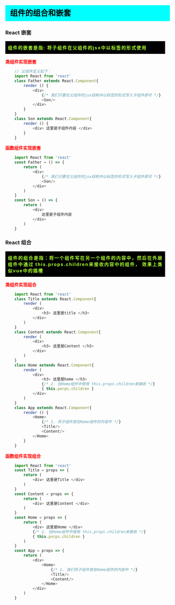 <div
    style = "
        width: 100%;
        height: 50px;
        background: #00FFFF;
        color: black;
        line-height: 50px;
        padding-left: 15px;
        font-size: 24px;
        font-weight: bold;
    "
> 
    组件的组合和嵌套
</div>

### React 嵌套
<div
    style = "background: black;text-align: justify;padding: 10px 8px;letter-spacing: 2px;"
>
    <font color = "greenyellow" style = "font-weight: bold;">  
        组件的嵌套是指: 将子组件在父组件的jsx中以标签的形式使用
    </font>
</div>

<font color = "red" style = "font-weight:bold"> 类组件实现嵌套 </font>

```javascript
    // 父组件定义如下：
    import React from 'react'
    class Father extends React.Component{
        render () {
            <div>
                {/* 我们只要在父组件的jsx结构中以标签的形式写入子组件即可 */}
                <Son/>
            </div>
        }
    }
    class Son extends React.Component{
        render () {
            <div> 这里是子组件内容 </div>
        }
    }
```


<font color = "red" style = "font-weight:bold"> 函数组件实现嵌套 </font>
 
    
```javascript
    import React from 'react'
    const Father = () => {
        return (
            <div>
                {/* 我们只要在父组件的jsx结构中以标签的形式写入子组件即可 */}
                <Son/>
            </div>
        )
    }
    const Son = () => {
        return (
            <div>
                这里是子组件内容
            </div>
        )
    }
```

### React 组合
<div
    style = "background: black;text-align: justify;padding: 10px 8px;letter-spacing: 2px;"
>
    <font color = "greenyellow" style = "font-weight: bold;">  
        组件的组合是指：将一个组件写在另一个组件的内容中，然后在外层组件中通过 this.props.children来接收内容中的组件，
        效果上类似vue中的插槽
    </font>
</div>

<font color = "red" style = "font-weight:bold"> 类组件实现组合 </font>

```javascript
    import React from 'react'
    class Title extends React.Component{
        render (
            <div>
                <h3> 这里是title </h3>
            </div>
        )
    }
    class Content extends React.Component{
        render (
            <div>
                <h3> 这里是Content </h3>
            </div>
        )
    }
    class Home extends React.Component{
        render (
            <div>
                <h3> 这里是home </h3>
                {/* 2. 在Home组件中使用 this.props.children来接收 */}
                { this.porps.children }
            </div>
        )
    }
    class App extends React.Component{
        render () {
            <Home>
                {/* 1. 将子组件放在Home组件的内容中 */}
                <Title/>
                <Content/>
            </Home>
        }
    }

```

<font color = "red" style = "font-weight:bold"> 函数组件实现组合 </font>

```javascript
    import React from 'react'
    const Title = props => {
        return (
            <div> 这里是Title </div>
        )
    }
    const Content = props => {
        return (
            <div> 这里是Content </div>
        )
    }
    const Home = props => {
        return (
            <div> 这里是Home </div>
            {/* 2. 在Home组件中使用 this.props.children来接收 */}
            { this.porps.children }
        )
    }
    const App = props => {
        return (
            <div>
                <Home>
                    {/* 1. 我们将子组件放在Home组件的内容中 */}
                    <Title/>
                    <Content/>
                </Home>
            </div>
        )
    }
```
